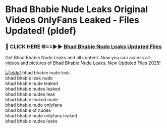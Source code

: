 # Bhad Bhabie Nude Leaks Original Videos 0nlyFans Leaked - Files Updated! (pldef)

<h3>🔴 CLICK HERE 🌐==►► <a href="https://tinyurl.com/4mcuefdz" rel="nofollow">Bhad Bhabie Nude Leaks Updated Files</a></h3>

Get Bhad Bhabie Nude Leaks and all content. Now you can access all videos and pictures of Bhad Bhabie Nude Leaks. New Updated Files 2025!

[![pldef](https://i.imgur.com/StAQSOY.gif)](https://tinyurl.com/4mcuefdz)
bhad bhabie nude leak<br>
bhad bhabie leak nude<br>
bhad bhabie nude leaked<br>
bhad bhabie nudes leaked<br>
bhad bhabie nudes leak<br>
bhad bhabie leaked nude<br>
bhad bhabie nude onlyfans<br>
bhad bhabie of nudes<br>
bhad bhabie nude onlyfans leaked<br>
bhad bhabie nudes leaks